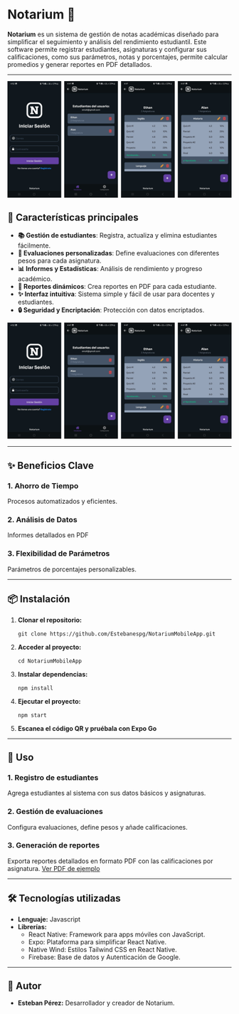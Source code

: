 <!DOCTYPE html>
<html lang="en">
<head>
  <meta charset="UTF-8">
  <meta name="viewport" content="width=device-width, initial-scale=1.0">
</head>
<body>
  <h1>Notarium 📔</h1>
  <p><b>Notarium</b> es un sistema de gestión de notas académicas diseñado para simplificar el seguimiento y análisis del rendimiento estudiantil. Este software permite registrar estudiantes, asignaturas y configurar sus calificaciones, como sus parámetros, notas y porcentajes, permite calcular promedios y generar reportes en PDF detallados.</p>

  <hr>

  <img src="./assets/Notarium.png" alt="Notarium Mobile App">

  <!-- Características principales -->
  <h2>🚀 Características principales</h2>
  <ul>
    <li><strong>📚 Gestión de estudiantes</strong>: Registra, actualiza y elimina estudiantes fácilmente.</li>
    <li><strong>📝 Evaluaciones personalizadas</strong>: Define evaluaciones con diferentes pesos para cada asignatura.</li>
    <li><strong>📊 Informes y Estadísticas</strong>: Análisis de rendimiento y progreso académico.</li>
    <li><strong>📂 Reportes dinámicos</strong>: Crea reportes en PDF para cada estudiante.</li>
    <li><strong>✨ Interfaz intuitiva</strong>: Sistema simple y fácil de usar para docentes y estudiantes.</li>
    <li><strong>🔒 Seguridad y Encriptación</strong>: Protección con datos encriptados.</li>
  </ul>

  <img src="./assets/Notarium.png" alt="Notarium Mobile App">

  <hr>
  
  <!-- Uso -->
  <h2>✨ Beneficios Clave</h2>
  <h3>1. Ahorro de Tiempo</h3>
  <p>Procesos automatizados y eficientes.</p>
  <h3>2. Análisis de Datos</h3>
  <p>Informes detallados en PDF</p>
  <h3>3. Flexibilidad de Parámetros</h3>
  <p>Parámetros de porcentajes personalizables.</p>

  <hr>

  <!-- Instalación -->
  <h2>📦 Instalación</h2>
  <ol>
    <li>
      <p><strong>Clonar el repositorio:</strong></p>
      <pre><code>git clone https://github.com/Estebanespg/NotariumMobileApp.git</code></pre>
    </li>
    <li>
      <p><strong>Acceder al proyecto:</strong></p>
      <pre><code>cd NotariumMobileApp</code></pre>
    </li>
    <li>
      <p><strong>Instalar dependencias:</strong></p>
      <pre><code>npm install</code></pre>
    </li>
    <li>
      <p><strong>Ejecutar el proyecto:</strong></p>
      <pre><code>npm start</code></pre>
    </li>
    <li>
      <p><strong>Escanea el código QR y pruébala con Expo Go</strong></p>
    </li>
  </ol>

  <hr>

  <!-- Uso -->
  <h2>📝 Uso</h2>
  <h3>1. Registro de estudiantes</h3>
  <p>Agrega estudiantes al sistema con sus datos básicos y asignaturas.</p>
  <h3>2. Gestión de evaluaciones</h3>
  <p>Configura evaluaciones, define pesos y añade calificaciones.</p>
  <h3>3. Generación de reportes</h3>
  <p>Exporta reportes detallados en formato PDF con las calificaciones por asignatura. <a href="assets/ReporteEstudiantes.pdf">Ver PDF de ejemplo</a></p>

  <hr>

  <!-- Tecnologías utilizadas -->
  <h2>🛠️ Tecnologías utilizadas</h2>
  <ul>
    <li><strong>Lenguaje:</strong> Javascript</li>
    <li><strong>Librerías:</strong>
      <ul>
        <li>React Native: Framework para apps móviles con JavaScript.</li>
        <li>Expo: Plataforma para simplificar React Native.</li>
        <li>Native Wind: Estilos Tailwind CSS en React Native.</li>
        <li>Firebase: Base de datos y Autenticación de Google.</li>
      </ul>
    </li>
  </ul>

  <hr>

  <!-- Autor -->
  <h2>👥 Autor</h2>
  <ul>
    <li><strong>Esteban Pérez:</strong> Desarrollador y creador de Notarium.</li>
  </ul>
</body>
</html>
